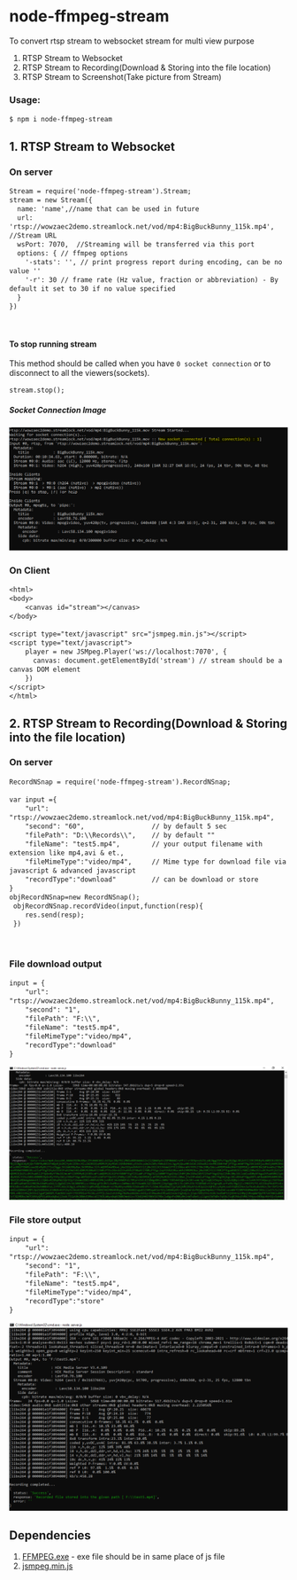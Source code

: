 # node-ffmpeg-stream
To convert rtsp stream to websocket stream for multi view purpose
1. RTSP Stream to Websocket
2. RTSP Stream to Recording(Download & Storing into the file location)
3. RTSP Stream to Screenshot(Take picture from Stream) 
### Usage:

```
$ npm i node-ffmpeg-stream
```
## 1. RTSP Stream to Websocket

### On server
```
Stream = require('node-ffmpeg-stream').Stream;
stream = new Stream({
  name: 'name',//name that can be used in future  
  url: 'rtsp://wowzaec2demo.streamlock.net/vod/mp4:BigBuckBunny_115k.mp4',  //Stream URL
  wsPort: 7070,  //Streaming will be transferred via this port
  options: { // ffmpeg options 
    '-stats': '', // print progress report during encoding, can be no value ''
    '-r': 30 // frame rate (Hz value, fraction or abbreviation) - By default it set to 30 if no value specified
  }
})
  
   
```
#### To stop running stream 

This method should be called when you have `0 socket connection` or to disconnect to all the viewers(sockets).
```
stream.stop();	
```
##### Socket Connection Image
![CMD Running Snapshot](/assets/screenshot/stream.running.PNG)



### On Client
```
<html>
<body>
	<canvas id="stream"></canvas>
</body>

<script type="text/javascript" src="jsmpeg.min.js"></script>
<script type="text/javascript">
	player = new JSMpeg.Player('ws://localhost:7070', {
	  canvas: document.getElementById('stream') // stream should be a canvas DOM element
	})	
</script>
</html>
```

## 2. RTSP Stream to Recording(Download & Storing into the file location)
### On server
```
RecordNSnap = require('node-ffmpeg-stream').RecordNSnap;  

var input ={
    "url": "rtsp://wowzaec2demo.streamlock.net/vod/mp4:BigBuckBunny_115k.mp4",
    "second": "60",                 // by default 5 sec
    "filePath": "D:\\Records\\",    // by default ""
    "fileName": "test5.mp4",        // your output filename with extension like mp4,avi & et.,
    "fileMimeType":"video/mp4",     // Mime type for download file via javascript & advanced javascript
    "recordType":"download"         // can be download or store
}
objRecordNSnap=new RecordNSnap();
 objRecordNSnap.recordVideo(input,function(resp){	
	res.send(resp);
 })
  
   
```
### File download output
```
input = {
    "url": "rtsp://wowzaec2demo.streamlock.net/vod/mp4:BigBuckBunny_115k.mp4",
    "second": "1",
    "filePath": "F:\\",
    "fileName": "test5.mp4",
    "fileMimeType":"video/mp4",
    "recordType":"download"
}

```

![CMD File Download Output](/assets/screenshot/record.download.PNG)

### File store output
```
input = {
    "url": "rtsp://wowzaec2demo.streamlock.net/vod/mp4:BigBuckBunny_115k.mp4",
    "second": "1",
    "filePath": "F:\\",
    "fileName": "test5.mp4",
    "fileMimeType":"video/mp4",
    "recordType":"store"
}

```
![CMD File Store Output](/assets/screenshot/record.store.PNG)


## Dependencies

1. [FFMPEG.exe](https://ffmpeg.org/download.html) - exe file should be in same place of js file
2. [jsmpeg.min.js](https://cdnjs.com/libraries/jsmpeg)
